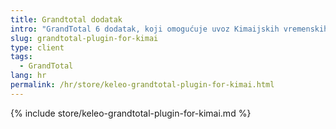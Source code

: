 ```yaml
---
title: Grandtotal dodatak
intro: "GrandTotal 6 dodatak, koji omogućuje uvoz Kimaijskih vremenskih tablica"
slug: grandtotal-plugin-for-kimai
type: client
tags:
  - GrandTotal
lang: hr
permalink: /hr/store/keleo-grandtotal-plugin-for-kimai.html
---
```


{% include store/keleo-grandtotal-plugin-for-kimai.md %}
